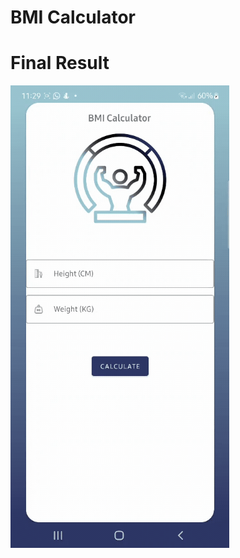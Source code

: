 # BMI Calculator
# Final Result


<img width="350" alt="Screen Shot 2021-12-05 at 2 27 24 PM" src="https://raw.githubusercontent.com/NorahAlbaqami/BMICalculator/master/app/src/main/res/drawable/myapp.gif">
